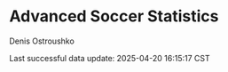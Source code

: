 # Advanced Soccer Statistics
Denis Ostroushko

<!-- gfm -->

Last successful data update: 2025-04-20 16:15:17 CST
